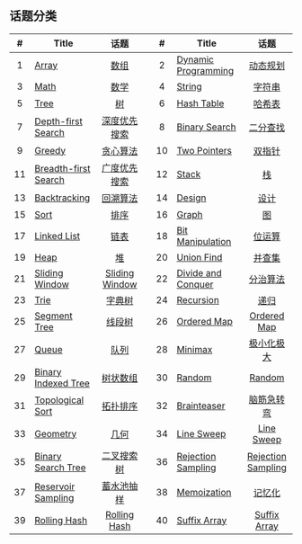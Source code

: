 <!--|This file generated by command(leetcode tag); DO NOT EDIT.            |-->
<!--+----------------------------------------------------------------------+-->
<!--|@author    openset <openset.wang@gmail.com>                           |-->
<!--|@link      https://github.com/openset                                 |-->
<!--|@home      https://github.com/tonymontaro/leetcode-hints                        |-->
<!--+----------------------------------------------------------------------+-->

## 话题分类

| # | Title | 话题 | | # | Title | 话题 |
| :-: | - | :-: | - | :-: | - | :-: |
| 1 | [Array](https://github.com/tonymontaro/leetcode-hints/tree/master/tag/array/README.md) | [数组](https://openset.github.io/tags/array/) | | 2 | [Dynamic Programming](https://github.com/tonymontaro/leetcode-hints/tree/master/tag/dynamic-programming/README.md) | [动态规划](https://openset.github.io/tags/dynamic-programming/) | 
| 3 | [Math](https://github.com/tonymontaro/leetcode-hints/tree/master/tag/math/README.md) | [数学](https://openset.github.io/tags/math/) | | 4 | [String](https://github.com/tonymontaro/leetcode-hints/tree/master/tag/string/README.md) | [字符串](https://openset.github.io/tags/string/) | 
| 5 | [Tree](https://github.com/tonymontaro/leetcode-hints/tree/master/tag/tree/README.md) | [树](https://openset.github.io/tags/tree/) | | 6 | [Hash Table](https://github.com/tonymontaro/leetcode-hints/tree/master/tag/hash-table/README.md) | [哈希表](https://openset.github.io/tags/hash-table/) | 
| 7 | [Depth-first Search](https://github.com/tonymontaro/leetcode-hints/tree/master/tag/depth-first-search/README.md) | [深度优先搜索](https://openset.github.io/tags/depth-first-search/) | | 8 | [Binary Search](https://github.com/tonymontaro/leetcode-hints/tree/master/tag/binary-search/README.md) | [二分查找](https://openset.github.io/tags/binary-search/) | 
| 9 | [Greedy](https://github.com/tonymontaro/leetcode-hints/tree/master/tag/greedy/README.md) | [贪心算法](https://openset.github.io/tags/greedy/) | | 10 | [Two Pointers](https://github.com/tonymontaro/leetcode-hints/tree/master/tag/two-pointers/README.md) | [双指针](https://openset.github.io/tags/two-pointers/) | 
| 11 | [Breadth-first Search](https://github.com/tonymontaro/leetcode-hints/tree/master/tag/breadth-first-search/README.md) | [广度优先搜索](https://openset.github.io/tags/breadth-first-search/) | | 12 | [Stack](https://github.com/tonymontaro/leetcode-hints/tree/master/tag/stack/README.md) | [栈](https://openset.github.io/tags/stack/) | 
| 13 | [Backtracking](https://github.com/tonymontaro/leetcode-hints/tree/master/tag/backtracking/README.md) | [回溯算法](https://openset.github.io/tags/backtracking/) | | 14 | [Design](https://github.com/tonymontaro/leetcode-hints/tree/master/tag/design/README.md) | [设计](https://openset.github.io/tags/design/) | 
| 15 | [Sort](https://github.com/tonymontaro/leetcode-hints/tree/master/tag/sort/README.md) | [排序](https://openset.github.io/tags/sort/) | | 16 | [Graph](https://github.com/tonymontaro/leetcode-hints/tree/master/tag/graph/README.md) | [图](https://openset.github.io/tags/graph/) | 
| 17 | [Linked List](https://github.com/tonymontaro/leetcode-hints/tree/master/tag/linked-list/README.md) | [链表](https://openset.github.io/tags/linked-list/) | | 18 | [Bit Manipulation](https://github.com/tonymontaro/leetcode-hints/tree/master/tag/bit-manipulation/README.md) | [位运算](https://openset.github.io/tags/bit-manipulation/) | 
| 19 | [Heap](https://github.com/tonymontaro/leetcode-hints/tree/master/tag/heap/README.md) | [堆](https://openset.github.io/tags/heap/) | | 20 | [Union Find](https://github.com/tonymontaro/leetcode-hints/tree/master/tag/union-find/README.md) | [并查集](https://openset.github.io/tags/union-find/) | 
| 21 | [Sliding Window](https://github.com/tonymontaro/leetcode-hints/tree/master/tag/sliding-window/README.md) | [Sliding Window](https://openset.github.io/tags/sliding-window/) | | 22 | [Divide and Conquer](https://github.com/tonymontaro/leetcode-hints/tree/master/tag/divide-and-conquer/README.md) | [分治算法](https://openset.github.io/tags/divide-and-conquer/) | 
| 23 | [Trie](https://github.com/tonymontaro/leetcode-hints/tree/master/tag/trie/README.md) | [字典树](https://openset.github.io/tags/trie/) | | 24 | [Recursion](https://github.com/tonymontaro/leetcode-hints/tree/master/tag/recursion/README.md) | [递归](https://openset.github.io/tags/recursion/) | 
| 25 | [Segment Tree](https://github.com/tonymontaro/leetcode-hints/tree/master/tag/segment-tree/README.md) | [线段树](https://openset.github.io/tags/segment-tree/) | | 26 | [Ordered Map](https://github.com/tonymontaro/leetcode-hints/tree/master/tag/ordered-map/README.md) | [Ordered Map](https://openset.github.io/tags/ordered-map/) | 
| 27 | [Queue](https://github.com/tonymontaro/leetcode-hints/tree/master/tag/queue/README.md) | [队列](https://openset.github.io/tags/queue/) | | 28 | [Minimax](https://github.com/tonymontaro/leetcode-hints/tree/master/tag/minimax/README.md) | [极小化极大](https://openset.github.io/tags/minimax/) | 
| 29 | [Binary Indexed Tree](https://github.com/tonymontaro/leetcode-hints/tree/master/tag/binary-indexed-tree/README.md) | [树状数组](https://openset.github.io/tags/binary-indexed-tree/) | | 30 | [Random](https://github.com/tonymontaro/leetcode-hints/tree/master/tag/random/README.md) | [Random](https://openset.github.io/tags/random/) | 
| 31 | [Topological Sort](https://github.com/tonymontaro/leetcode-hints/tree/master/tag/topological-sort/README.md) | [拓扑排序](https://openset.github.io/tags/topological-sort/) | | 32 | [Brainteaser](https://github.com/tonymontaro/leetcode-hints/tree/master/tag/brainteaser/README.md) | [脑筋急转弯](https://openset.github.io/tags/brainteaser/) | 
| 33 | [Geometry](https://github.com/tonymontaro/leetcode-hints/tree/master/tag/geometry/README.md) | [几何](https://openset.github.io/tags/geometry/) | | 34 | [Line Sweep](https://github.com/tonymontaro/leetcode-hints/tree/master/tag/line-sweep/README.md) | [Line Sweep](https://openset.github.io/tags/line-sweep/) | 
| 35 | [Binary Search Tree](https://github.com/tonymontaro/leetcode-hints/tree/master/tag/binary-search-tree/README.md) | [二叉搜索树](https://openset.github.io/tags/binary-search-tree/) | | 36 | [Rejection Sampling](https://github.com/tonymontaro/leetcode-hints/tree/master/tag/rejection-sampling/README.md) | [Rejection Sampling](https://openset.github.io/tags/rejection-sampling/) | 
| 37 | [Reservoir Sampling](https://github.com/tonymontaro/leetcode-hints/tree/master/tag/reservoir-sampling/README.md) | [蓄水池抽样](https://openset.github.io/tags/reservoir-sampling/) | | 38 | [Memoization](https://github.com/tonymontaro/leetcode-hints/tree/master/tag/memoization/README.md) | [记忆化](https://openset.github.io/tags/memoization/) | 
| 39 | [Rolling Hash](https://github.com/tonymontaro/leetcode-hints/tree/master/tag/rolling-hash/README.md) | [Rolling Hash](https://openset.github.io/tags/rolling-hash/) | | 40 | [Suffix Array](https://github.com/tonymontaro/leetcode-hints/tree/master/tag/suffix-array/README.md) | [Suffix Array](https://openset.github.io/tags/suffix-array/) | 
